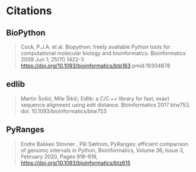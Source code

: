 # Citations

## BioPython

> Cock, P.J.A. et al. Biopython: freely available Python tools for computational molecular biology and bioinformatics. Bioinformatics 2009 Jun 1; 25(11) 1422-3 https://doi.org/10.1093/bioinformatics/btp163 pmid:19304878

## edlib

>Martin Šošić, Mile Šikić; Edlib: a C/C ++ library for fast, exact sequence alignment using edit distance. Bioinformatics 2017 btw753. doi: 10.1093/bioinformatics/btw753

## PyRanges

> Endre Bakken Stovner , Pål Sætrom, PyRanges: efficient comparison of genomic intervals in Python, Bioinformatics, Volume 36, Issue 3, February 2020, Pages 918–919, https://doi.org/10.1093/bioinformatics/btz615